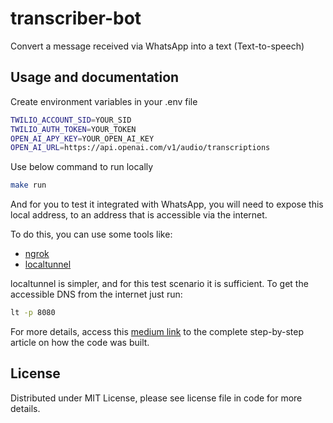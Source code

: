 # transcriber-bot

Convert a message received via WhatsApp into a text (Text-to-speech)

## Usage and documentation

Create environment variables in your .env file
```sh
TWILIO_ACCOUNT_SID=YOUR_SID
TWILIO_AUTH_TOKEN=YOUR_TOKEN
OPEN_AI_APY_KEY=YOUR_OPEN_AI_KEY
OPEN_AI_URL=https://api.openai.com/v1/audio/transcriptions
```

Use below command to run locally
```sh
make run
```
And for you to test it integrated with WhatsApp, you will need to expose this local address, to an address that is accessible via the internet.

To do this, you can use some tools like:
- [ngrok](https://ngrok.com/)
- [localtunnel](https://theboroer.github.io/localtunnel-www/)

localtunnel is simpler, and for this test scenario it is sufficient. To get the accessible DNS from the internet just run:
```sh
lt -p 8080
```

For more details, access this [medium link]() to the complete step-by-step article on how the code was built.

## License

Distributed under MIT License, please see license file in code for more details.
